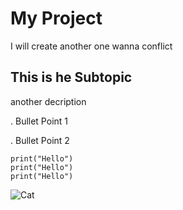# My Project
I will create another one
wanna conflict
## This is he Subtopic
another decription

. Bullet Point 1

. Bullet Point 2

```
print("Hello")
print("Hello")
print("Hello")
```

![Cat](https://github.com/user-attachments/assets/d99cc8d6-323d-4a00-9f66-71bf306bf050)
